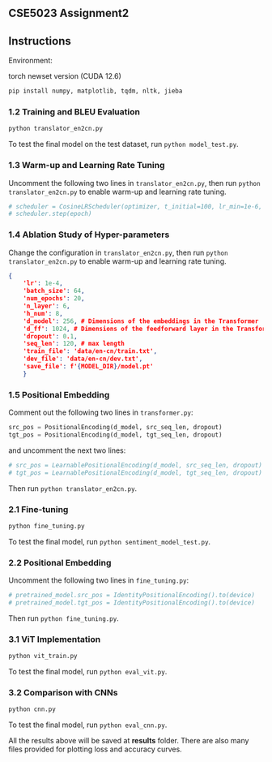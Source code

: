 ## CSE5023 Assignment2

## Instructions

Environment:

torch newset version (CUDA 12.6)

```bash
pip install numpy, matplotlib, tqdm, nltk, jieba
```

### 1.2 Training and BLEU Evaluation

```bash
python translator_en2cn.py
```

To test the final model on the test dataset, run `python model_test.py`.

### 1.3 Warm-up and Learning Rate Tuning

Uncomment the following two lines in `translator_en2cn.py`, then run `python translator_en2cn.py` to enable warm-up and learning rate tuning.

```python
# scheduler = CosineLRScheduler(optimizer, t_initial=100, lr_min=1e-6, warmup_t=3, warmup_lr_init=1e-7, t_in_epochs=True, initialize=True)
# scheduler.step(epoch)
```

### 1.4 Ablation Study of Hyper-parameters

Change the configuration in `translator_en2cn.py`, then run `python translator_en2cn.py` to enable warm-up and learning rate tuning.

```json
{
    'lr': 1e-4,
    'batch_size': 64,
    'num_epochs': 20,
    'n_layer': 6,
    'h_num': 8,
    'd_model': 256, # Dimensions of the embeddings in the Transformer
    'd_ff': 1024, # Dimensions of the feedforward layer in the Transformer
    'dropout': 0.1,
    'seq_len': 120, # max length
    'train_file': 'data/en-cn/train.txt',
    'dev_file': 'data/en-cn/dev.txt',
    'save_file': f'{MODEL_DIR}/model.pt'
    }
```

### 1.5 Positional Embedding

Comment out the following two lines in `transformer.py`:
```python
src_pos = PositionalEncoding(d_model, src_seq_len, dropout)
tgt_pos = PositionalEncoding(d_model, tgt_seq_len, dropout)
```
and uncomment the next two lines:
```python
# src_pos = LearnablePositionalEncoding(d_model, src_seq_len, dropout)
# tgt_pos = LearnablePositionalEncoding(d_model, tgt_seq_len, dropout)
```
Then run `python translator_en2cn.py`.

### 2.1 Fine-tuning

``` bash
python fine_tuning.py
```

To test the final model, run `python sentiment_model_test.py`.

### 2.2 Positional Embedding

Uncomment the following two lines in `fine_tuning.py`:
```python
# pretrained_model.src_pos = IdentityPositionalEncoding().to(device)
# pretrained_model.tgt_pos = IdentityPositionalEncoding().to(device)
```
Then run `python fine_tuning.py`.

### 3.1 ViT Implementation

``` bash
python vit_train.py
```

To test the final model, run `python eval_vit.py`.

### 3.2 Comparison with CNNs

``` bash
python cnn.py
```

To test the final model, run `python eval_cnn.py`.

All the results above will be saved at **results** folder. There are also many files provided for plotting loss and accuracy curves.

